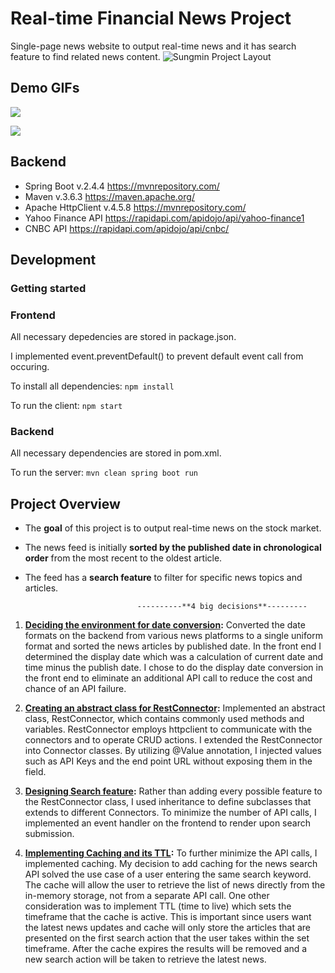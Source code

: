 # Real-time Financial News Project

Single-page news website to output real-time news and it has search feature to find related news content.
![Sungmin Project Layout](https://user-images.githubusercontent.com/72265464/126425211-2b56e274-f034-42c7-970f-2db1d74da5a5.png)

## Demo GIFs
![](https://media.giphy.com/media/SGeeUuFFkTEtuvzwHR/giphy.gif)

![](https://media.giphy.com/media/D02riIbNu7yYwcAxbo/giphy.gif)

## Backend
- Spring Boot v.2.4.4 https://mvnrepository.com/
- Maven v.3.6.3 https://maven.apache.org/
- Apache HttpClient v.4.5.8 https://mvnrepository.com/
- Yahoo Finance API https://rapidapi.com/apidojo/api/yahoo-finance1
- CNBC API https://rapidapi.com/apidojo/api/cnbc/


## Development
### Getting started
### Frontend
All necessary depedencies are stored in package.json.

I implemented event.preventDefault() to prevent default event call from occuring.

To install all dependencies: `npm install`

To run the client: `npm start`

### Backend

All necessary dependencies are stored in pom.xml.

To run the server: `mvn clean spring boot run`

## Project Overview
- The **goal** of this project is to output real-time news on the stock market. 

- The news feed is initially **sorted by the published date in chronological order** from the most recent to the oldest article. 

- The feed has a **search feature** to filter for specific news topics and articles. 

                               ----------**4 big decisions**---------

1. **[Deciding the environment for date conversion](https://github.com/sungpark1/FeedMe/blob/main/client/src/components/main/news_table/defaultNewsFeed.js#L82):** Converted the date formats on the backend from various news platforms to a single uniform format and sorted the news articles by published date. In the front end I determined the display date which was a calculation of current date and time minus the publish date. I chose to do the display date conversion in the front end to eliminate an additional API call to reduce the cost and chance of an API failure.

2. **[Creating an abstract class for RestConnector](https://github.com/sungpark1/FeedMe/blob/main/src/main/java/project/newsfeed/connectors/RestConnector.java#L16):** Implemented an abstract class, RestConnector, which contains commonly used methods and variables. RestConnector employs httpclient to communicate with the connectors and to operate CRUD actions. I extended the RestConnector into Connector classes. By utilizing @Value annotation, I injected values such as API Keys and the end point URL without exposing them in the field.

3. **[Designing Search feature](https://github.com/sungpark1/FeedMe/blob/main/src/main/java/project/newsfeed/connectors/YahooSearchConnector.java#L35):** Rather than adding every possible feature to the RestConnector class, I used inheritance to define subclasses that extends to different Connectors. To minimize the number of API calls, I implemented an event handler on the frontend to render upon search submission.

4. **[Implementing Caching and its TTL](https://github.com/sungpark1/FeedMe/blob/main/src/main/java/project/newsfeed/connectors/YahooSearchConnector.java#L32):** To further minimize the API calls, I implemented caching. My decision to add caching for the news search API solved the use case of a user entering the same search keyword. The cache will allow the user to retrieve the list of news directly from the in-memory storage, not from a separate API call. One other consideration was to implement TTL (time to live) which sets the timeframe that the cache is active. This is important since users want the latest news updates and cache will only store the articles that are presented on the first search action that the user takes within the set timeframe. After the cache expires the results will be removed and a new search action will be taken to retrieve the latest news.

